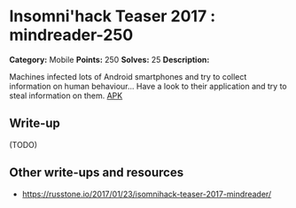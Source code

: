 # Insomni'hack Teaser 2017 : mindreader-250

**Category:** Mobile
**Points:** 250
**Solves:** 25
**Description:**

Machines infected lots of Android smartphones and try to collect information on human behaviour... Have a look to their application and try to steal information on them. [APK](mindreader.apk)

## Write-up

(TODO)

## Other write-ups and resources

* https://russtone.io/2017/01/23/isomnihack-teaser-2017-mindreader/

